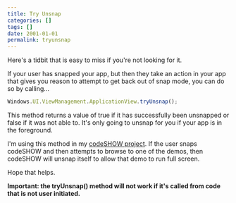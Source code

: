 ```yaml
---
title: Try Unsnap
categories: []
tags: []
date: 2001-01-01
permalink: tryunsnap
---
```


Here&#39;s a tidbit that is easy to miss if you&#39;re not looking for it.
<!-- xmore -->

If your user has snapped your app, but then they take an action in your app that gives you reason to attempt to get back out of snap mode, you can do so by calling...

``` js
Windows.UI.ViewManagement.ApplicationView.tryUnsnap();
```

This method returns  a value of true if it has successfully been unsnapped or false if it was not able to. It&#39;s only going to unsnap for you if your app is in the foreground.

I&#39;m using this method in my [codeSHOW project](http://codeshow.codeplex.com). If the user snaps codeSHOW and then attempts to browse to one of the demos, then codeSHOW will unsnap itself to allow that demo to run full screen.

Hope that helps.

**Important: the tryUnsnap() method will not work if it&#39;s called from code that is not user initiated.**